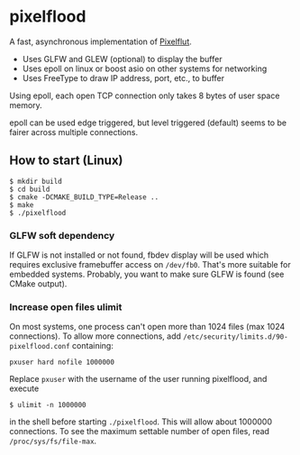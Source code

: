 # pixelflood

A fast, asynchronous implementation of [Pixelflut](https://cccgoe.de/wiki/Pixelflut).

- Uses GLFW and GLEW (optional) to display the buffer
- Uses epoll on linux or boost asio on other systems for networking
- Uses FreeType to draw IP address, port, etc., to buffer

Using epoll, each open TCP connection only takes 8 bytes of user space memory.

epoll can be used edge triggered, but level triggered (default) seems to be fairer across multiple connections.

## How to start (Linux)
```
$ mkdir build
$ cd build
$ cmake -DCMAKE_BUILD_TYPE=Release ..
$ make
$ ./pixelflood
```

### GLFW soft dependency
If GLFW is not installed or not found, fbdev display will be used which requires exclusive framebuffer access on `/dev/fb0`. That's more suitable for embedded systems. Probably, you want to make sure GLFW is found (see CMake output).

### Increase open files ulimit
On most systems, one process can't open more than 1024 files (max 1024 connections). To allow more connections, add `/etc/security/limits.d/90-pixelflood.conf` containing:
```
pxuser hard nofile 1000000
```
Replace `pxuser` with the username of the user running pixelflood, and execute
```
$ ulimit -n 1000000
```
in the shell before starting `./pixelflood`. This will allow about 1000000 connections. To see the maximum settable number of open files, read `/proc/sys/fs/file-max`.
